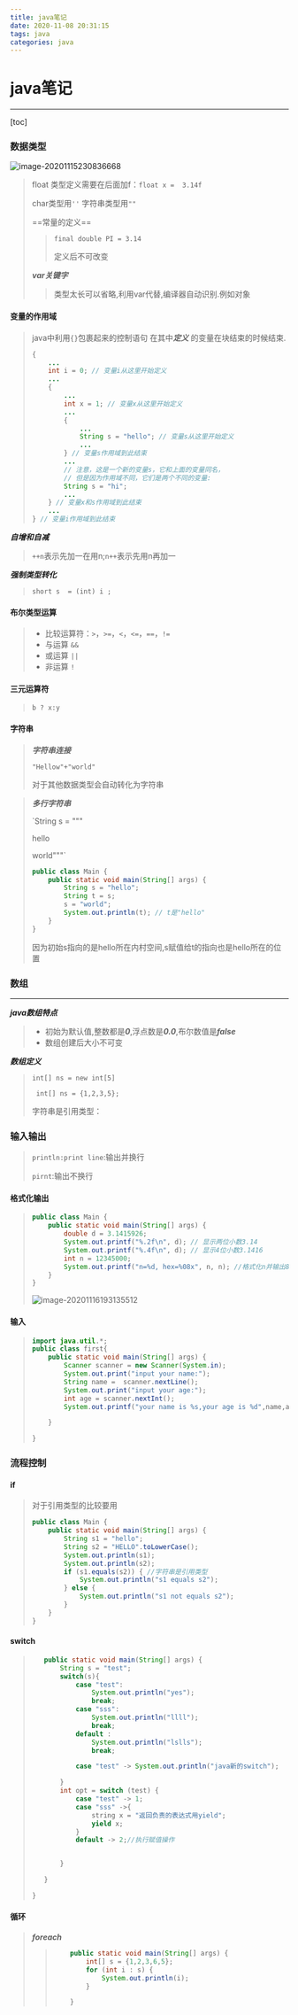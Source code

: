 ```yaml
---
title: java笔记
date: 2020-11-08 20:31:15
tags: java
categories: java
---
```


# java笔记

---

[toc]

### 数据类型

![image-20201115230836668](java笔记/image-20201115230836668.png)

>
>
>float 类型定义需要在后面加f：`float x =  3.14f`
>
>char类型用`''` 字符串类型用`""`
>
>==常量的定义==
>
>> `final double PI = 3.14`
>>
>> 定义后不可改变
>
>***var关键字***
>
>> 类型太长可以省略,利用var代替,编译器自动识别.例如对象

#### 变量的作用域

> java中利用`{}`包裹起来的控制语句 在其中***定义*** 的变量在块结束的时候结束.
>
> ```java
> {
>     ...
>     int i = 0; // 变量i从这里开始定义
>     ...
>     {
>         ...
>         int x = 1; // 变量x从这里开始定义
>         ...
>         {
>             ...
>             String s = "hello"; // 变量s从这里开始定义
>             ...
>         } // 变量s作用域到此结束
>         ...
>         // 注意，这是一个新的变量s，它和上面的变量同名，
>         // 但是因为作用域不同，它们是两个不同的变量:
>         String s = "hi";
>         ...
>     } // 变量x和s作用域到此结束
>     ...
> } // 变量i作用域到此结束
> ```
>
> 

***自增和自减***

> `++n`表示先加一在用n;`n++`表示先用n再加一

***强制类型转化***

> `short s  = (int) i ;`

#### 布尔类型运算

> - 比较运算符：`>`，`>=`，`<`，`<=`，`==`，`!=`
> - 与运算 `&&`
> - 或运算 `||`
> - 非运算 `!`

#### 三元运算符

> `b ? x:y`

#### 字符串

> ***字符串连接***
>
> `"Hellow"+"world"`
>
> 对于其他数据类型会自动转化为字符串

> ***多行字符串***
>
> `String s = """
>
> hello
>
> world"""`
>
> ```java
> public class Main {
>     public static void main(String[] args) {
>         String s = "hello";
>         String t = s;
>         s = "world";
>         System.out.println(t); // t是"hello"
>     }
> }
> 
> ```
>
> 因为初始s指向的是hello所在内村空间,s赋值给t的指向也是hello所在的位置

### 数组

---

***java数组特点***

> * 初始为默认值,整数都是***0***,浮点数是***0.0***,布尔数值是***false***
> * 数组创建后大小不可变

***数组定义***

> `int[] ns = new int[5]`
>
> ` int[] ns = {1,2,3,5};`
>
> 字符串是引用类型：

### 输入输出

> `println:print line`:输出并换行
>
> `pirnt`:输出不换行

#### 格式化输出

> ```java
> public class Main {
>     public static void main(String[] args) {
>         double d = 3.1415926;
>         System.out.printf("%.2f\n", d); // 显示两位小数3.14
>         System.out.printf("%.4f\n", d); // 显示4位小数3.1416
>         int n = 12345000;
>         System.out.printf("n=%d, hex=%08x", n, n); //格式化n并输出8位并用0补位的16进制
>     }
> }
> ```
>
> ![image-20201116193135512](java笔记/image-20201116193135512.png)
>
> 

#### 输入

> ```java
> import java.util.*;
> public class first{
>     public static void main(String[] args) {
>         Scanner scanner = new Scanner(System.in);
>         System.out.print("input your name:");
>         String name =  scanner.nextLine();
>         System.out.print("input your age:");
>         int age = scanner.nextInt();
>         System.out.printf("your name is %s,your age is %d",name,age);
> 
>     }
> 
> }
> ```

### 流程控制

#### if

> 对于引用类型的比较要用
>
> ```java
> public class Main {
>     public static void main(String[] args) {
>         String s1 = "hello";
>         String s2 = "HELLO".toLowerCase();
>         System.out.println(s1);
>         System.out.println(s2);
>         if (s1.equals(s2)) { //字符串是引用类型
>             System.out.println("s1 equals s2");
>         } else {
>             System.out.println("s1 not equals s2");
>         }
>     }
> }
> 
> ```
>
> 

#### switch

>```java
>    public static void main(String[] args) {
>        String s = "test";
>        switch(s){
>            case "test":
>                System.out.println("yes");
>                break;
>            case "sss":
>                System.out.println("llll");
>                break;
>            default :
>                System.out.println("lslls");
>                break;
>
>            case "test" -> System.out.println("java新的switch");
>
>        }
>        int opt = switch (test) {
>            case "test" -> 1;
>            case "sss" ->{
>                string x = "返回负责的表达式用yield";
>                yield x;
>            }
>            default -> 2;//执行赋值操作
>
>
>        }
>
>    }
>
>}
>```
>
>

#### 循环

> ***foreach***
>
> > ```java
> >     public static void main(String[] args) {
> >         int[] s = {1,2,3,6,5};
> >         for (int i : s) {
> >             System.out.println(i);
> >         }
> > 
> >     }
> > 
> > ```